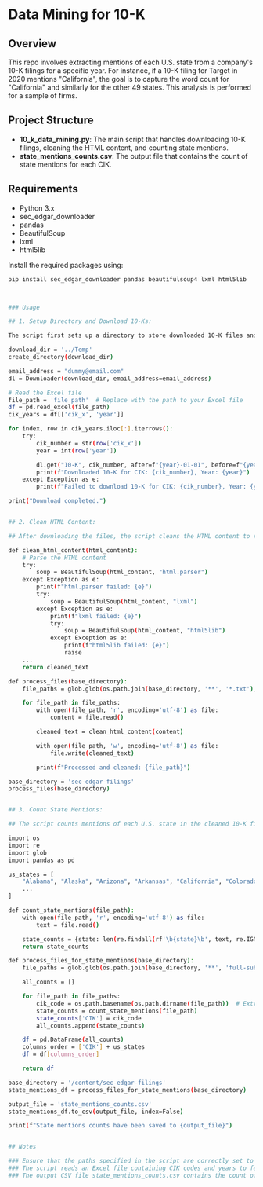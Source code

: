 # Data Mining for 10-K

## Overview

This repo involves extracting mentions of each U.S. state from a company's 10-K filings for a specific year. For instance, if a 10-K filing for Target in 2020 mentions "California", the goal is to capture the word count for "California" and similarly for the other 49 states. This analysis is performed for a sample of firms.

## Project Structure

- **10_k_data_mining.py**: The main script that handles downloading 10-K filings, cleaning the HTML content, and counting state mentions.
- **state_mentions_counts.csv**: The output file that contains the count of state mentions for each CIK.

## Requirements

- Python 3.x
- sec_edgar_downloader
- pandas
- BeautifulSoup
- lxml
- html5lib

Install the required packages using:
```sh
pip install sec_edgar_downloader pandas beautifulsoup4 lxml html5lib



### Usage

## 1. Setup Directory and Download 10-Ks:

The script first sets up a directory to store downloaded 10-K files and then uses the SEC EDGAR Downloader to fetch the 10-K filings based on provided CIK codes and years.

download_dir = '../Temp'
create_directory(download_dir)

email_address = "dummy@email.com"
dl = Downloader(download_dir, email_address=email_address)

# Read the Excel file
file_path = 'file path'  # Replace with the path to your Excel file
df = pd.read_excel(file_path)
cik_years = df[['cik_x', 'year']]

for index, row in cik_years.iloc[:].iterrows():
    try:
        cik_number = str(row['cik_x'])
        year = int(row['year'])

        dl.get("10-K", cik_number, after=f"{year}-01-01", before=f"{year}-12-31")
        print(f"Downloaded 10-K for CIK: {cik_number}, Year: {year}")
    except Exception as e:
        print(f"Failed to download 10-K for CIK: {cik_number}, Year: {year}. Error: {e}")

print("Download completed.")


## 2. Clean HTML Content:

## After downloading the files, the script cleans the HTML content to remove unwanted tags and tables.

def clean_html_content(html_content):
    # Parse the HTML content
    try:
        soup = BeautifulSoup(html_content, "html.parser")
    except Exception as e:
        print(f"html.parser failed: {e}")
        try:
            soup = BeautifulSoup(html_content, "lxml")
        except Exception as e:
            print(f"lxml failed: {e}")
            try:
                soup = BeautifulSoup(html_content, "html5lib")
            except Exception as e:
                print(f"html5lib failed: {e}")
                raise
    ...
    return cleaned_text

def process_files(base_directory):
    file_paths = glob.glob(os.path.join(base_directory, '**', '*.txt'), recursive=True)

    for file_path in file_paths:
        with open(file_path, 'r', encoding='utf-8') as file:
            content = file.read()

        cleaned_text = clean_html_content(content)

        with open(file_path, 'w', encoding='utf-8') as file:
            file.write(cleaned_text)

        print(f"Processed and cleaned: {file_path}")

base_directory = 'sec-edgar-filings'
process_files(base_directory)


## 3. Count State Mentions:

## The script counts mentions of each U.S. state in the cleaned 10-K files and compiles the results into a CSV file.

import os
import re
import glob
import pandas as pd

us_states = [
    "Alabama", "Alaska", "Arizona", "Arkansas", "California", "Colorado",
    ...
]

def count_state_mentions(file_path):
    with open(file_path, 'r', encoding='utf-8') as file:
        text = file.read()

    state_counts = {state: len(re.findall(rf'\b{state}\b', text, re.IGNORECASE)) for state in us_states}
    return state_counts

def process_files_for_state_mentions(base_directory):
    file_paths = glob.glob(os.path.join(base_directory, '**', 'full-submission.txt'), recursive=True)

    all_counts = []

    for file_path in file_paths:
        cik_code = os.path.basename(os.path.dirname(file_path))  # Extracts CIK code from directory name
        state_counts = count_state_mentions(file_path)
        state_counts['CIK'] = cik_code
        all_counts.append(state_counts)

    df = pd.DataFrame(all_counts)
    columns_order = ['CIK'] + us_states
    df = df[columns_order]

    return df

base_directory = '/content/sec-edgar-filings'
state_mentions_df = process_files_for_state_mentions(base_directory)

output_file = 'state_mentions_counts.csv'
state_mentions_df.to_csv(output_file, index=False)

print(f"State mentions counts have been saved to {output_file}")


## Notes

### Ensure that the paths specified in the script are correctly set to where your files are located.
### The script reads an Excel file containing CIK codes and years to fetch the corresponding 10-K filings.
### The output CSV file state_mentions_counts.csv contains the count of mentions for each state across different 10-K filings.

